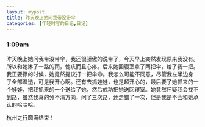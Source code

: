 ```yaml
---
layout: mypost
title: 昨天晚上她问我带没带伞
categories: [年轻时写的日记,日记]
---
```

### 1:09am

昨天晚上她问我带没带伞，我还很骄傲的说带了，今天早上突然发现原来我没有。所以和她淋了一路的雨，愧疚而且心疼。后来她回寝室拿了两把伞，给了我一把。我正要撑的时候，她竟然提议打一把伞😄。我怎么可能不同意，尽管我左半边身子全部湿透，可是我开心啊。还有去抓娃娃，也是超开心的，最后要了她抓来的一个娃娃，把我抓来的一个送给了她，然后成功把她送回寝室。她竟然怀疑我会找不到路，虽然我真的分不清方向，问了三次路，还走错了一次，但是我是不会和她承认的哈哈哈。

杭州之行圆满结束！

